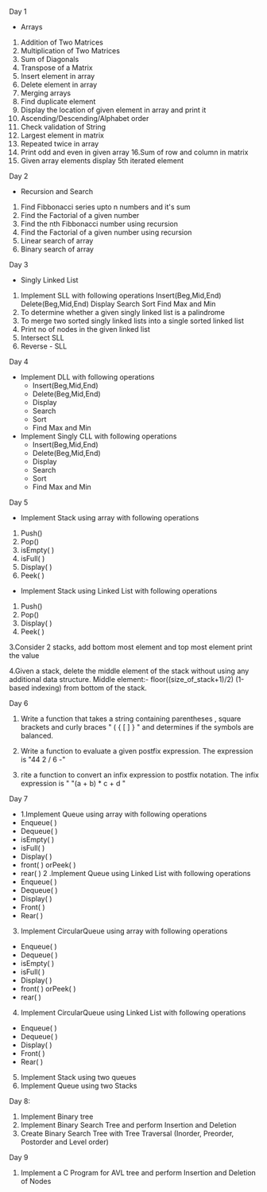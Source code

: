 
Day 1 
- Arrays
1. Addition of Two Matrices
2. Multiplication of Two Matrices
3. Sum of Diagonals
4. Transpose of a Matrix
5. Insert element in array
6. Delete element in array
7. Merging arrays
8. Find duplicate element
9. Display the location of given element in array and print it
10. Ascending/Descending/Alphabet order
11. Check validation of String
12. Largest element in matrix
13. Repeated twice in array
15. Print odd and even in given array
16.Sum of row and column in matrix
17. Given array elements display 5th iterated element

Day 2 
- Recursion and Search
1. Find Fibbonacci series upto n numbers and it's sum
2. Find the Factorial of a given number
3. Find the nth Fibbonacci number using recursion
4. Find the Factorial of a given number using recursion
5. Linear search of array
6. Binary search of array

Day 3
- Singly Linked List
1.	Implement SLL with following operations
Insert(Beg,Mid,End)
Delete(Beg,Mid,End)
Display
Search
Sort
Find Max and Min
2. To determine whether a given singly linked list is a palindrome
3. To merge two sorted singly linked lists into a single sorted linked list
4. Print no of nodes in the given linked list
5. Intersect SLL
6. Reverse - SLL
   
Day 4
 - Implement DLL with following operations
      - Insert(Beg,Mid,End)
      - Delete(Beg,Mid,End)
      - Display
      - Search
      - Sort
      - Find Max and Min
 - Implement Singly CLL with following operations
      - Insert(Beg,Mid,End)
      - Delete(Beg,Mid,End)
      - Display
      - Search
      - Sort
      - Find Max and Min

Day 5

- Implement Stack using array with following operations
1. Push()
2. Pop()
3. isEmpty( )
4. isFull( )
5. Display( )
6. Peek( )
   
- Implement Stack using Linked List with following operations
1. Push()
2. Pop()
3. Display( )
4. Peek( )
   
3.Consider 2 stacks, add bottom most element and top most element print the value

4.Given a stack, delete the middle element of the stack without using any additional data structure.
Middle element:- floor((size_of_stack+1)/2) (1-based indexing) from bottom of the stack.

Day 6

1.  Write a function that takes a string containing parentheses , square brackets and curly braces " ( { [ ] } " and determines if the symbols are balanced.
   
2.  Write a function to evaluate a given postfix expression. The expression is "44 2 / 6 -"

3.  rite a function to convert an infix expression to postfix notation. The infix expression is " "(a + b) * c + d "

Day 7

- 1.Implement Queue using array with following operations
- Enqueue( )
- Dequeue( )
- isEmpty( )
- isFull( )
- Display( )
- front( ) orPeek( )
- rear( )
2 .Implement Queue using Linked List with following operations
- Enqueue( )
- Dequeue( )
- Display( )
- Front( )
- Rear( )
3. Implement CircularQueue using array with following operations
- Enqueue( )
- Dequeue( )
- isEmpty( )
- isFull( )
- Display( )
- front( ) orPeek( )
- rear( )
4. Implement CircularQueue using Linked List with following operations
- Enqueue( )
- Dequeue( )
- Display( )
- Front( )
- Rear( )
5. Implement Stack using two queues
6. Implement Queue using two Stacks
  
  Day 8:
  
1. Implement Binary tree
2. Implement Binary Search Tree and perform Insertion and Deletion
3. Create Binary Search Tree with Tree Traversal (Inorder, Preorder, Postorder and Level order)

Day 9
1. Implement a C Program for AVL tree and perform Insertion and Deletion of Nodes

